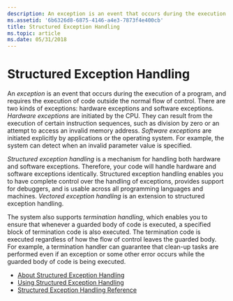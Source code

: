 ```yaml
---
description: An exception is an event that occurs during the execution of a program, and requires the execution of code outside the normal flow of control.
ms.assetid: '6b6326d8-6875-4146-a4e3-7873f4e400cb'
title: Structured Exception Handling
ms.topic: article
ms.date: 05/31/2018
---
```


# Structured Exception Handling

An *exception* is an event that occurs during the execution of a program, and requires the execution of code outside the normal flow of control. There are two kinds of exceptions: hardware exceptions and software exceptions. *Hardware exceptions* are initiated by the CPU. They can result from the execution of certain instruction sequences, such as division by zero or an attempt to access an invalid memory address. *Software exceptions* are initiated explicitly by applications or the operating system. For example, the system can detect when an invalid parameter value is specified.

*Structured exception handling* is a mechanism for handling both hardware and software exceptions. Therefore, your code will handle hardware and software exceptions identically. Structured exception handling enables you to have complete control over the handling of exceptions, provides support for debuggers, and is usable across all programming languages and machines. *Vectored exception handling* is an extension to structured exception handling.

The system also supports *termination handling*, which enables you to ensure that whenever a guarded body of code is executed, a specified block of termination code is also executed. The termination code is executed regardless of how the flow of control leaves the guarded body. For example, a termination handler can guarantee that clean-up tasks are performed even if an exception or some other error occurs while the guarded body of code is being executed.

-   [About Structured Exception Handling](about-structured-exception-handling.md)
-   [Using Structured Exception Handling](using-structured-exception-handling.md)
-   [Structured Exception Handling Reference](structured-exception-handling-reference.md)

 

 



